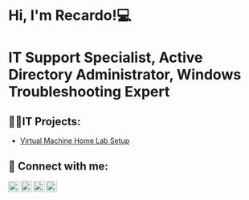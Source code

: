 <h1>Hi, I'm Recardo!💻<h1> 

<h1>IT Support Specialist, Active Directory Administrator, Windows Troubleshooting Expert</h1>

<h2>👨‍💻IT Projects:</h2>

- [Virtual Machine Home Lab Setup](https://github.com/RecardoIT/VM-Home-Lab-Setup)
  
<h2> 🤳 Connect with me:</h2>

[<img align="left" alt="JoshMadakor | YouTube" width="22px" src="https://cdn.jsdelivr.net/npm/simple-icons@v3/icons/youtube.svg" />][youtube]
[<img align="left" alt="JoshMadakor | Twitter" width="22px" src="https://cdn.jsdelivr.net/npm/simple-icons@v3/icons/twitter.svg" />][twitter]
[<img align="left" alt="JoshMadakor | LinkedIn" width="22px" src="https://cdn.jsdelivr.net/npm/simple-icons@v3/icons/linkedin.svg" />][linkedin]
[<img align="left" alt="JoshMadakor | Instagram" width="22px" src="https://cdn.jsdelivr.net/npm/simple-icons@v3/icons/instagram.svg" />][instagram]

[twitter]: https://x.com/RechoTech492
[youtube]: https://www.youtube.com/@RecoTech-n6l
[instagram]: https://www.instagram.com/recardo_carlin
[linkedin]: https://www.linkedin.com/in/recardo-carlin-4073b5335
